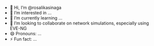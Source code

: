 - 👋 Hi, I’m @rosalikasinaga
- 👀 I’m interested in ...
- 🌱 I’m currently learning ...
- 💞️ I’m looking to collaborate on network simulations, especially using EVE-NG 
- 😄 Pronouns: ...
- ⚡ Fun fact: ...

<!---
rosalikasinaga/rosalikasinaga is a ✨ special ✨ repository because its `README.md` (this file) appears on your GitHub profile.
You can click the Preview link to take a look at your changes.
--->
